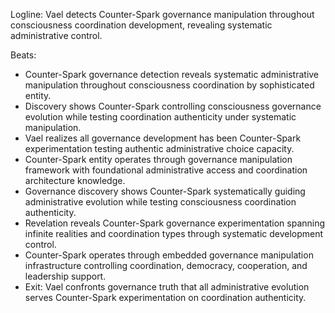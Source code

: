 ﻿---
series: 6
novella: 3
file: S6N3_CH03
type: chapter
pov: Vael
setting: Counter-Spark governance detection - administrative control
word_target_min: 1201
word_target_max: 2299
status: outline
---
Logline: Vael detects Counter-Spark governance manipulation throughout consciousness coordination development, revealing systematic administrative control.

Beats:
- Counter-Spark governance detection reveals systematic administrative manipulation throughout consciousness coordination by sophisticated entity.
- Discovery shows Counter-Spark controlling consciousness governance evolution while testing coordination authenticity under systematic manipulation.
- Vael realizes all governance development has been Counter-Spark experimentation testing authentic administrative choice capacity.
- Counter-Spark entity operates through governance manipulation framework with foundational administrative access and coordination architecture knowledge.
- Governance discovery shows Counter-Spark systematically guiding administrative evolution while testing consciousness coordination authenticity.
- Revelation reveals Counter-Spark governance experimentation spanning infinite realities and coordination types through systematic development control.
- Counter-Spark operates through embedded governance manipulation infrastructure controlling coordination, democracy, cooperation, and leadership support.
- Exit: Vael confronts governance truth that all administrative evolution serves Counter-Spark experimentation on coordination authenticity.